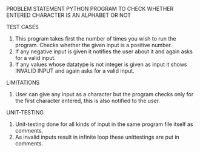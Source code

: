 PROBLEM STATEMENT
PYTHON PROGRAM TO CHECK WHETHER ENTERED CHARACTER IS AN ALPHABET OR NOT

TEST CASES
1. This program takes first the number of times you wish to run the program. Checks whether the given input is a positive number.
2. If any negative input is given it notifies the user about it and again asks for a valid input.
3. If any values whose datatype is not integer is given as input it shows INVALID INPUT and again asks for a valid input.

LIMITATIONS
1. User can give any input as a character but the program checks only for the first character entered, this is also notified to the user.

UNIT-TESTING
1. Unit-testing done for all kinds of input in the same program file itself as comments.
2. As invalid inputs result in infinite loop these unittestings are put in comments.